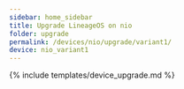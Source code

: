 ```yaml
---
sidebar: home_sidebar
title: Upgrade LineageOS on nio
folder: upgrade
permalink: /devices/nio/upgrade/variant1/
device: nio_variant1
---
```

{% include templates/device_upgrade.md %}
